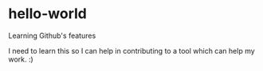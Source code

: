 # hello-world
Learning Github's features

I need to learn this so I can help in contributing to a tool which can help my work. :)
